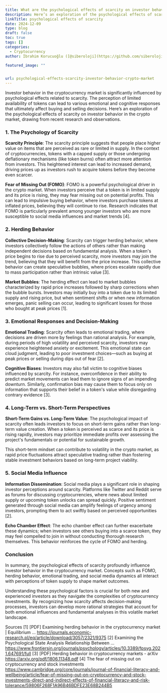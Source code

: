 ```yaml
---
title: What are the psychological effects of scarcity on investor behavior in the crypto market
description: Here’s an exploration of the psychological effects of scarcity on investor behavior in the crypto market, drawing from recent research and observations.
linkTitle: psychological effects of scarcity
date: 2024-12-09
type: blog
draft: false
toc: true
tags: []
categories:
  - Cryptocurrency
author: İbrahim Korucuoğlu ([@siberoloji](https://github.com/siberoloji))

featured_image: ""


url: psychological-effects-scarcity-investor-behavior-crypto-market
---
```

Investor behavior in the cryptocurrency market is significantly influenced by psychological effects related to scarcity. The perception of limited availability of tokens can lead to various emotional and cognitive responses that ultimately affect buying and selling decisions. Here’s an exploration of the psychological effects of scarcity on investor behavior in the crypto market, drawing from recent research and observations.

### 1. The Psychology of Scarcity

**Scarcity Principle**: The scarcity principle suggests that people place higher value on items that are perceived as rare or limited in supply. In the context of cryptocurrencies, tokens with a capped supply or those undergoing deflationary mechanisms (like token burns) often attract more attention from investors. This heightened interest can lead to increased demand, driving prices up as investors rush to acquire tokens before they become even scarcer.

**Fear of Missing Out (FOMO)**: FOMO is a powerful psychological driver in the crypto market. When investors perceive that a token is in limited supply and its price is rising, they may fear missing out on potential profits. This can lead to impulsive buying behavior, where investors purchase tokens at inflated prices, believing they will continue to rise. Research indicates that FOMO is particularly prevalent among younger investors who are more susceptible to social media influences and market trends [4].

### 2. Herding Behavior

**Collective Decision-Making**: Scarcity can trigger herding behavior, where investors collectively follow the actions of others rather than making independent decisions based on fundamental analysis. When a token's price begins to rise due to perceived scarcity, more investors may join the trend, believing that they will benefit from the price increase. This collective behavior can create speculative bubbles, where prices escalate rapidly due to mass participation rather than intrinsic value [3].

**Market Bubbles**: The herding effect can lead to market bubbles characterized by rapid price increases followed by sharp corrections when the bubble bursts. Investors may initially buy into a token due to its limited supply and rising price, but when sentiment shifts or when new information emerges, panic selling can occur, leading to significant losses for those who bought at peak prices [1].

### 3. Emotional Responses and Decision-Making

**Emotional Trading**: Scarcity often leads to emotional trading, where decisions are driven more by feelings than rational analysis. For example, during periods of high volatility and perceived scarcity, investors may experience heightened anxiety or excitement. This emotional state can cloud judgment, leading to poor investment choices—such as buying at peak prices or selling during dips out of fear [2].

**Cognitive Biases**: Investors may also fall victim to cognitive biases influenced by scarcity. For instance, overconfidence in their ability to predict market movements can lead them to ignore signs of an impending downturn. Similarly, confirmation bias may cause them to focus only on information that supports their belief in a token's value while disregarding contrary evidence [3].

### 4. Long-Term vs. Short-Term Perspectives

**Short-Term Gains vs. Long-Term Value**: The psychological impact of scarcity often leads investors to focus on short-term gains rather than long-term value creation. When a token is perceived as scarce and its price is rising rapidly, investors may prioritize immediate profits over assessing the project's fundamentals or potential for sustainable growth.

This short-term mindset can contribute to volatility in the crypto market, as rapid price fluctuations attract speculative trading rather than fostering stable investment behaviors based on long-term project viability.

### 5. Social Media Influence

**Information Dissemination**: Social media plays a significant role in shaping investor perceptions around scarcity. Platforms like Twitter and Reddit serve as forums for discussing cryptocurrencies, where news about limited supply or upcoming token unlocks can spread quickly. Positive sentiment generated through social media can amplify feelings of urgency among investors, prompting them to act swiftly based on perceived opportunities [2].

**Echo Chamber Effect**: The echo chamber effect can further exacerbate these dynamics; when investors see others buying into a scarce token, they may feel compelled to join in without conducting thorough research themselves. This behavior reinforces the cycle of FOMO and herding.

### Conclusion

In summary, the psychological effects of scarcity profoundly influence investor behavior in the cryptocurrency market. Concepts such as FOMO, herding behavior, emotional trading, and social media dynamics all interact with perceptions of token supply to shape market outcomes.

Understanding these psychological factors is crucial for both new and experienced investors as they navigate the complexities of cryptocurrency investments. By recognizing how scarcity affects decision-making processes, investors can develop more rational strategies that account for both emotional influences and fundamental analyses in this volatile market landscape.

Sources
[1] [PDF] Examining herding behavior in the cryptocurrency market | Equilibrium ... <https://journals.economic-research.pl/eq/article/download/3057/2321/9375>
[2] Examining the Psychological State Analysis Relationship Between ... <https://www.frontiersin.org/journals/psychology/articles/10.3389/fpsyg.2021.647691/full>
[3] [PDF] Herding behavior in cryptocurrency markets - arXiv <https://arxiv.org/pdf/1806.11348.pdf>
[4] The fear of missing out on cryptocurrency and stock investments <https://www.cambridge.org/core/journals/journal-of-financial-literacy-and-wellbeing/article/fear-of-missing-out-on-cryptocurrency-and-stock-investments-direct-and-indirect-effects-of-financial-literacy-and-risk-tolerance/59806F268F1A96B46BDFE23E68B244B5>

